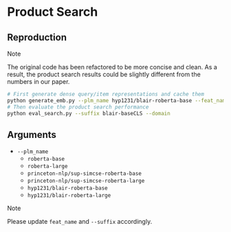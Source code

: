 # Product Search

## Reproduction

> [!NOTE]  
> The original code has been refactored to be more concise and clean. As a result, the product search results could be slightly different from the numbers in our paper.

```bash
# First generate dense query/item representations and cache them
python generate_emb.py --plm_name hyp1231/blair-roberta-base --feat_name blair-base
# Then evaluate the product search performance
python eval_search.py --suffix blair-baseCLS --domain
```

## Arguments

* `--plm_name`
    * `roberta-base`
    * `roberta-large`
    * `princeton-nlp/sup-simcse-roberta-base`
    * `princeton-nlp/sup-simcse-roberta-large`
    * `hyp1231/blair-roberta-base`
    * `hyp1231/blair-roberta-large`

> [!NOTE]  
> Please update `feat_name` and `--suffix` accordingly.
